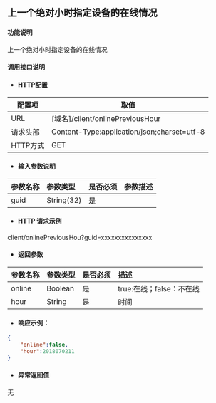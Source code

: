 ## 上一个绝对小时指定设备的在线情况

#### 功能说明

上一个绝对小时指定设备的在线情况

#### 调用接口说明

* #### HTTP配置

| 配置项 | 取值 |
| --- | --- |
| URL | \[域名\]/client/onlinePreviousHour|
| 请求头部 | Content-Type:application/json;charset=utf-8 |
| HTTP方式 | GET |

* #### 输入参数说明

| 参数名称 | 参数类型 | 是否必须 | 参数描述 |
| :--- | :--- | :--- | :--- |
| guid | String\(32\) | 是 | |


* #### HTTP 请求示例
client/onlinePreviousHou?guid=xxxxxxxxxxxxxxx

* #### 返回参数

| 参数名称 | 参数类型 | 是否必须 | 描述 |
| :--- | :--- | :--- | :--- |
| online | Boolean | 是 | true:在线；false：不在线|
|hour|String|是|时间


* #### 响应示例：

```json
{
    "online":false,
    "hour":2018070211
}
```

* #### 异常返回值

无



